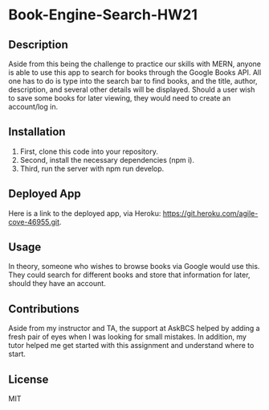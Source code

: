 # Book-Engine-Search-HW21

## Description

Aside from this being the challenge to practice our skills with MERN, anyone is able to use this app to search for books through the Google Books API. All one has to do is type into the search bar to find books, and the title, author, description, and several other details will be displayed. Should a user wish to save some books for later viewing, they would need to create an account/log in.

## Installation

1. First, clone this code into your repository.
2. Second, install the necessary dependencies (npm i).
3. Third, run the server with npm run develop.

## Deployed App

Here is a link to the deployed app, via Heroku: https://git.heroku.com/agile-cove-46955.git. 

## Usage

In theory, someone who wishes to browse books via Google would use this. They could search for different books and store that information for later, should they have an account.

## Contributions

Aside from my instructor and TA, the support at AskBCS helped by adding a fresh pair of eyes when I was looking for small mistakes. In addition, my tutor helped me get started with this assignment and understand where to start.

## License

MIT
